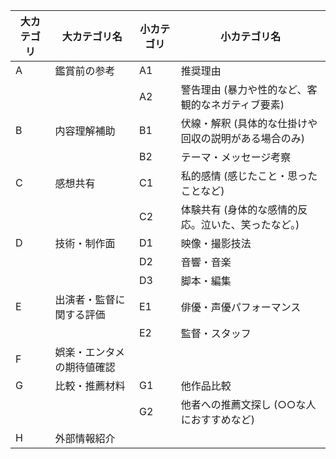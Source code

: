 | 大カテゴリ | 大カテゴリ名               | 小カテゴリ | 小カテゴリ名                                                                 |
|------------|----------------------------|------------|--------------------------------------------------------------------------------|
| A          | 鑑賞前の参考               | A1         | 推奨理由                                                                       |
|            |                            | A2         | 警告理由 (暴力や性的など、客観的なネガティブ要素)                            |
| B          | 内容理解補助               | B1         | 伏線・解釈 (具体的な仕掛けや回収の説明がある場合のみ)                        |
|            |                            | B2         | テーマ・メッセージ考察                                                       |
| C          | 感想共有                   | C1         | 私的感情 (感じたこと・思ったことなど)                                        |
|            |                            | C2         | 体験共有 (身体的な感情的反応。泣いた、笑ったなど。)                          |
| D          | 技術・制作面               | D1         | 映像・撮影技法                                                                 |
|            |                            | D2         | 音響・音楽                                                                     |
|            |                            | D3         | 脚本・編集                                                                     |
| E          | 出演者・監督に関する評価   | E1         | 俳優・声優パフォーマンス                                                     |
|            |                            | E2         | 監督・スタッフ                                                                 |
| F          | 娯楽・エンタメの期待値確認 |            |                                                                                |
| G          | 比較・推薦材料             | G1         | 他作品比較                                                                     |
|            |                            | G2         | 他者への推薦文探し (○○な人におすすめなど)                                    |
| H          | 外部情報紹介               |            |                                                                                |
